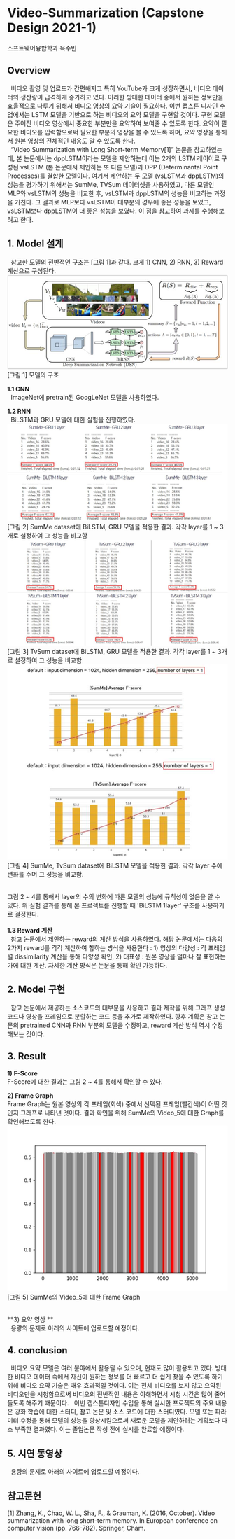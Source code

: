 # Video-Summarization (Capstone Design 2021-1)
소프트웨어융합학과 옥수빈

## Overview
&nbsp;&nbsp;비디오 촬영 및 업로드가 간편해지고 특히 YouTube가 크게 성장하면서, 비디오 데이터의 생산량이 급격하게 증가하고 있다. 이러한 방대한 데이터 중에서 원하는 정보만을 효율적으로 다루기 위해서 비디오 영상의 요약 기술이 필요하다. 이번 캡스톤 디자인 수업에서는 LSTM 모델을 기반으로 하는 비디오의 요약 모델을 구현할 것이다. 구현 모델은 주어진 비디오 영상에서 중요한 부분만을 요약하여 보여줄 수 있도록 한다. 요약이 필요한 비디오를 입력함으로써 필요한 부분의 영상을 볼 수 있도록 하며, 요약 영상을 통해서 원본 영상의 전체적인 내용도 알 수 있도록 한다.  <br/>
&nbsp;&nbsp;“Video Summarization with Long Short-term Memory[1]” 논문을 참고하였는데, 본 논문에서는 dppLSTM이라는 모델을 제안하는데 이는 2개의 LSTM 레이어로 구성된 vsLSTM (본 논문에서 제안하는 또 다른 모델)과 DPP (Determinantal Point Processes)를 결합한 모델이다. 여기서 제안하는 두 모델 (vsLSTM과 dppLSTM)의 성능을 평가하기 위해서는 SumMe, TVSum 데이터셋을 사용하였고, 다른 모델인 MLP와 vsLSTM의 성능을 비교한 후, vsLSTM과 dppLSTM의 성능을 비교하는 과정을 거친다. 그 결과로 MLP보다 vsLSTM이 대부분의 경우에 좋은 성능을 보였고, vsLSTM보다 dppLSTM이 더 좋은 성능을 보였다. 이 점을 참고하여 과제를 수행해보려고 한다.


## 1. Model 설계
&nbsp;&nbsp;참고한 모델의 전반적인 구조는 [그림 1]과 같다. 크게 1) CNN, 2) RNN, 3) Reward 계산으로 구성된다. <br/>
![model](./Readme/model.jpg)<br/>
[그림 1] 모델의 구조   <br/>

**1.1 CNN**<br/>
&nbsp;&nbsp;ImageNet에 pretrain된 GoogLeNet 모델을 사용하였다.

**1.2 RNN**<br/>
&nbsp;&nbsp;BiLSTM과 GRU 모델에 대한 실험을 진행하였다.<br/>
![summeTest](./Readme/summeTest.jpg)<br/>
[그림 2] SumMe dataset에 BiLSTM, GRU 모델을 적용한 결과. 각각 layer를 1 ~ 3개로 설정하여 그 성능을 비교함 <br/>
![tvsumTest](./Readme/tvsumTest.jpg)<br/>
[그림 3] TvSum dataset에 BiLSTM, GRU 모델을 적용한 결과. 각각 layer를 1 ~ 3개로 설정하여 그 성능을 비교함 <br/>
![layerTest](./Readme/layerTest.jpg)<br/>
[그림 4] SumMe, TvSum dataset에 BiLSTM 모델을 적용한 결과. 각각 layer 수에 변화를 주며 그 성능을 비교함.<br/> <br/>

그림 2 ~ 4를 통해서 layer의 수의 변화에 따른 모델의 성능에 규칙성이 없음을 알 수 있다. 위 실험 결과를 통해 본 프로젝트를 진행할 때 'BiLSTM 1layer' 구조를 사용하기로 결정한다.<br/>
 <br/>
**1.3 Reward 계산**<br/>
&nbsp;&nbsp;참고 논문에서 제안하는 reward의 계산 방식을 사용하였다. 해당 논문에서는 다음의 2가지 reward를 각각 계산하여 합하는 방식을 사용한다 : 1) 영상의 다양성 : 각 프레임별 dissimilarity 계산을 통해 다양성 확인, 2) 대표성 : 원본 영상을 얼마나 잘 표현하는가에 대한 계산. 자세한 계산 방식은 논문을 통해 확인 가능하다.

## 2. Model 구현
&nbsp;&nbsp;참고 논문에서 제공하는 소스코드의 대부분을 사용하고 결과 제작을 위해 그래프 생성 코드나 영상을 프레임으로 분할하는 코드 등을 추가로 제작하였다. 향후 계획은 참고 논문의 pretrained CNN과 RNN 부분의 모델을 수정하고, reward 계산 방식 역시 수정해보는 것이다.

## 3. Result
**1) F-Score**<br/>
F-Score에 대한 결과는 그림 2 ~ 4를 통해서 확인할 수 있다.<br/>

**2) Frame Graph**<br/>
Frame Graph는 원본 영상의 각 프레임(회색) 중에서 선택된 프레임(빨간색)이 어떤 것인지 그래프로 나타낸 것이다. 결과 확인을 위해 SumMe의 Video_5에 대한 Graph를 확인해보도록 한다.<br>
![SumMe5_graph](./Readme/SumMe5_graph.jpg)<br/>
[그림 5] SumMe의 Video_5에 대한 Frame Graph<br/><br/>

**3) 요약 영상 **<br/>
&nbsp;&nbsp;용량의 문제로 아래의 사이트에 업로드할 예정이다.



## 4. conclusion  
&nbsp;&nbsp;비디오 요약 모델은 여러 분야에서 활용될 수 있으며, 현재도 많이 활용되고 있다. 방대한 비디오 데이터 속에서 자신이 원하는 정보를 더 빠르고 더 쉽게 찾을 수 있도록 하기 위해 비디오 요약 기술은 매우 효과적일 것이다. 이는 전체 비디오를 보지 않고 요약된 비디오만을 시청함으로써 비디오의 전반적인 내용은 이해하면서 시청 시간은 많이 줄어들도록 해주기 때문이다. &nbsp;&nbsp;이번 캡스톤디자인 수업을 통해 실시한 프로젝트의 주요 내용은 강화 학습에 대한 스터디, 참고 논문 및 소스 코드에 대한 스터디였다. 모델 또는 파라미터 수정을 통해 모델의 성능을 향상시킴으로써 새로운 모델을 제안하려는 계획보다 다소 부족한 결과였다. 이는 졸업논문 작성 전에 실시를 완료할 예정이다.

## 5. 시연 동영상
&nbsp;&nbsp;용량의 문제로 아래의 사이트에 업로드할 예정이다.


## 참고문헌
[1] Zhang, K., Chao, W. L., Sha, F., & Grauman, K. (2016, October). Video summarization with long short-term memory. In European conference on computer vision (pp. 766-782). Springer, Cham.
